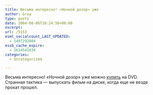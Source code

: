 ```yaml
---
title: Весьма интересно! «Ночной дозор» уже
author: Gray
type: posts
date: 2004-08-06T10:24:50+00:00
excerpt:
url: /5153
esml_socialcount_LAST_UPDATED:
  - 1497292804
essb_cache_expire:
  - 1614541834
categories:
  - Uncategorized

---
```








Весьма интересно! &#171;Ночной дозор&#187; уже можно <a href="http://www.ozon.ru/context/dvd_detail/id/1818797/?partner=searchengines" target="_blank">купить</a> на DVD.  
Странная тактика &#8212; выпускать фильм на диске, когда еще не везде прокат прошел.
